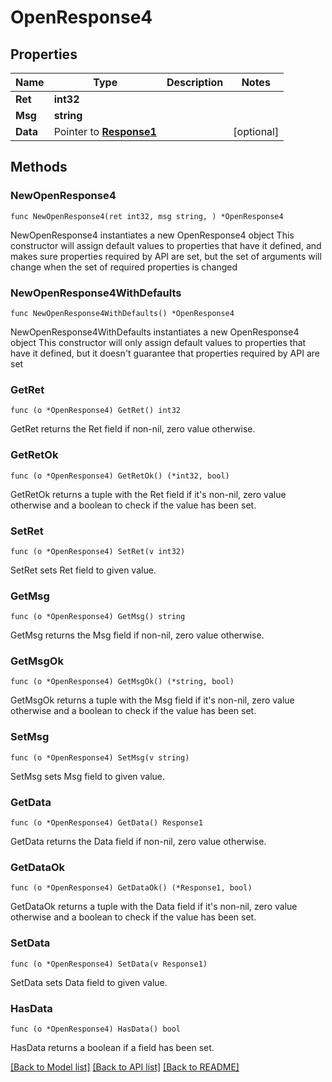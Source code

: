 # OpenResponse4

## Properties

Name | Type | Description | Notes
------------ | ------------- | ------------- | -------------
**Ret** | **int32** |  | 
**Msg** | **string** |  | 
**Data** | Pointer to [**Response1**](Response1.md) |  | [optional] 

## Methods

### NewOpenResponse4

`func NewOpenResponse4(ret int32, msg string, ) *OpenResponse4`

NewOpenResponse4 instantiates a new OpenResponse4 object
This constructor will assign default values to properties that have it defined,
and makes sure properties required by API are set, but the set of arguments
will change when the set of required properties is changed

### NewOpenResponse4WithDefaults

`func NewOpenResponse4WithDefaults() *OpenResponse4`

NewOpenResponse4WithDefaults instantiates a new OpenResponse4 object
This constructor will only assign default values to properties that have it defined,
but it doesn't guarantee that properties required by API are set

### GetRet

`func (o *OpenResponse4) GetRet() int32`

GetRet returns the Ret field if non-nil, zero value otherwise.

### GetRetOk

`func (o *OpenResponse4) GetRetOk() (*int32, bool)`

GetRetOk returns a tuple with the Ret field if it's non-nil, zero value otherwise
and a boolean to check if the value has been set.

### SetRet

`func (o *OpenResponse4) SetRet(v int32)`

SetRet sets Ret field to given value.


### GetMsg

`func (o *OpenResponse4) GetMsg() string`

GetMsg returns the Msg field if non-nil, zero value otherwise.

### GetMsgOk

`func (o *OpenResponse4) GetMsgOk() (*string, bool)`

GetMsgOk returns a tuple with the Msg field if it's non-nil, zero value otherwise
and a boolean to check if the value has been set.

### SetMsg

`func (o *OpenResponse4) SetMsg(v string)`

SetMsg sets Msg field to given value.


### GetData

`func (o *OpenResponse4) GetData() Response1`

GetData returns the Data field if non-nil, zero value otherwise.

### GetDataOk

`func (o *OpenResponse4) GetDataOk() (*Response1, bool)`

GetDataOk returns a tuple with the Data field if it's non-nil, zero value otherwise
and a boolean to check if the value has been set.

### SetData

`func (o *OpenResponse4) SetData(v Response1)`

SetData sets Data field to given value.

### HasData

`func (o *OpenResponse4) HasData() bool`

HasData returns a boolean if a field has been set.


[[Back to Model list]](../README.md#documentation-for-models) [[Back to API list]](../README.md#documentation-for-api-endpoints) [[Back to README]](../README.md)


